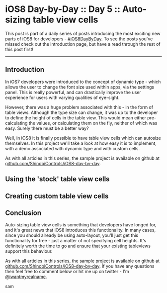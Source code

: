 # iOS8 Day-by-Day :: Day 5 :: Auto-sizing table view cells

This post is part of a daily series of posts introducing the most exciting new
parts of iOS8 for developers - [#iOS8DayByDay](https://twitter.com/search?q=%23iOS8DayByDay).
To see the posts you've missed check out the introduction page,
but have a read through the rest of this post first!

---

## Introduction

In iOS7 developers were introduced to the concept of dynamic type - which allows
the user to change the font size used within apps, via the settings panel. This
is really powerful, and can drastically improve the user experience for users
with varying qualities of eye-sight.

However, there was a huge problem associated with this - in the form of table
views. Although the type size can change, it was up to the developer to
define the height of cells in the table view. This would mean either
pre-calculating the values, or calculating them on the fly, neither of which was
easy. Surely there must be a better way?

Well, in iOS8 it is finally possible to have table view cells which can autosize
themselves. In this project we'll take a look at how easy it is to implement,
with a demo associated with dynamic type and with custom cells.

As with all articles in this series, the sample project is available on github at
[github.com/ShinobiControls/iOS8-day-by-day](https://github.com/ShinobiControls/iOS8-day-by-day).

## Using the 'stock' table view cells


## Creating custom table view cells



## Conclusion

Auto-sizing table view cells is something that developers have longed for, and
it's great news that iOS8 introduces this functionality. In many cases, since
you should already be using auto-layout, you'll just get this functionality for
free - just a matter of not specifying cell heights. It's definitely worth the
time to go and ensure that your existing tableviews support this behaviour.

As with all articles in this series, the sample project is available on github at
[github.com/ShinobiControls/iOS8-day-by-day](https://github.com/ShinobiControls/iOS8-day-by-day).
If you have any questions then feel free to comment below or hit me up on
twitter - I'm [@iwantmyrealname](https://twitter.com/iwantmyrealname).

sam
